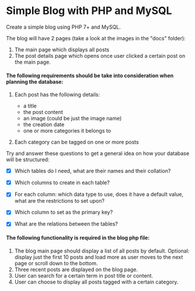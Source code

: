 # Simple Blog with PHP and MySQL
Create a simple blog using PHP 7+ and MySQL.

The blog will have 2 pages (take a look at the images in the "docs" folder):
1. The main page which displays all posts
2. The post details page which opens once user clicked a certain post on the main page.



#### The following requirements should be take into consideration when planning the database:
1) Each post has the following details:
    * a title
    * the post content
    * an image (could be just the image name)
    * the creation date
    * one or more categories it belongs to

2) Each category can be tagged on one or more posts

Try and answer these questions to get a general idea on how your database will be structured:
- [x] Which tables do I need, what are their names and their collation? 
- [X] Which columns to create in each table?
- [X] For each column: which data type to use, does it have a default value, what are the restrictions to set upon?
- [x] Which column to set as the primary key?
- [x] What are the relations between the tables?



#### The following functionality is required in the blog php file:
1) The blog main page should display a list of all posts by default. Optional: display just the first 10 posts and load more as user moves to the next page or scroll down to the bottom.
2) Three recent posts are displayed on the blog page.
3) User can search for a certain term in post title or content.
4) User can choose to display all posts tagged with a certain category.




